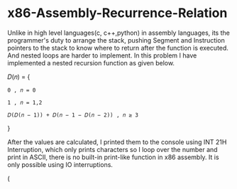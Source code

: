 # x86-Assembly-Recurrence-Relation

Unlike in high level languages(c, c++,python) in assembly languages, its the programmer's duty to arrange the stack, pushing Segment and Instruction pointers to the stack to know where to return after the function is executed. And nested loops are harder to implement. In this problem I have implemented a nested recursion function as given below. 

𝐷(𝑛) = {


    0 , 𝑛 = 0
    
    1 , 𝑛 = 1,2
    
    𝐷(𝐷(𝑛 − 1)) + 𝐷(𝑛 − 1 − 𝐷(𝑛 − 2)) , 𝑛 ≥ 3

    
}

After the values are calculated, I printed them to the console using INT 21H Interruption, which only prints characters so I loop over the number and print in ASCII, there is no built-in print-like function in x86 assembly. It is only possible using IO interruptions.

(
